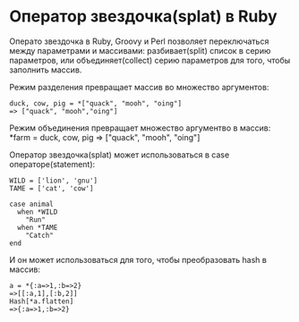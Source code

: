 ﻿# Оператор звездочка(splat) в Ruby #

Операто звездочка в Ruby, Groovy и Perl позволяет переключаться между параметрами и массивами: разбивает(split) список в серию параметров, или объединяет(collect) серию параметров для того, чтобы заполнить массив.

Режим разделения превращает массив во множество аргументов:

	duck, cow, pig = *["quack", "mooh", "oing"]
	=> ["quack", "mooh","oing"]

Режим объединения превращает множество аргументво в массив:
	*farm = duck, cow, pig
	=> ["quack", "mooh", "oing"]

Оператор звездочка(splat) может использоваться в case операторе(statement):

	WILD = ['lion', 'gnu']
	TAME = ['cat', 'cow']

	case animal
	  when *WILD
	    "Run"
	  when *TAME
	    "Catch"
	end

И он может использоваться для того, чтобы преобразовать hash в массив:
	
	a = *{:a=>1,:b=>2}
	=>[[:a,1],[:b,2]]
	Hash[*a.flatten]
	=>{:a=>1,:b=>2}


